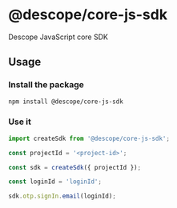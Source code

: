 # @descope/core-js-sdk

Descope JavaScript core SDK

## Usage

### Install the package

```bash
npm install @descope/core-js-sdk
```

### Use it

```js
import createSdk from '@descope/core-js-sdk';

const projectId = '<project-id>';

const sdk = createSdk({ projectId });

const loginId = 'loginId';

sdk.otp.signIn.email(loginId);
```
